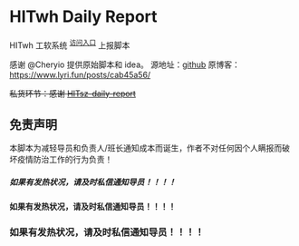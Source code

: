 # HITwh Daily Report

HITwh 工软系统 <sup>[访问入口](http://xy.4009955.com/jktb/)</sup> 上报脚本

感谢 @Cheryio 提供原始脚本和 idea。
源地址：[github](https://github.com/Cheryio/GRXY_autoSign)
原博客：https://www.lyri.fun/posts/cab45a56/

~~私货环节：感谢 [HITsz-daily-report](https://github.com/chh13502/HITsz-daily-report)~~

## 免责声明

本脚本为减轻导员和负责人/班长通知成本而诞生，作者不对任何因个人瞒报而破坏疫情防治工作的行为负责！

##### 如果有发热状况，请及时私信通知导员！！！！
#### 如果有发热状况，请及时私信通知导员！！！！
### 如果有发热状况，请及时私信通知导员！！！！
